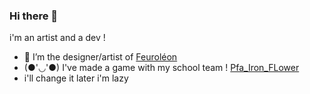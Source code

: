 ### Hi there 👋
<div aligne='center'> i'm an artist and a dev ! </div>

- 🤖 I’m the designer/artist of [Feuroléon](https://github.com/minethandev/Feuroleon)
- (●'◡'●) I've made a game with my school team ! [Pfa_Iron_FLower](https://github.com/lalyfxx/PFA_Iron_Flower)
- i'll change it later i'm lazy
  
  



<!--
**lalyfxx/lalyfxx** is a ✨ _special_ ✨ repository because its `README.md` (this file) appears on your GitHub profile.
Here are some ideas to get you started:

- 🔭 I’m currently working on ...
- 🌱 I’m currently learning ...
- 👯 I’m looking to collaborate on ...
- 🤔 I’m looking for help with ...
- 💬 Ask me about ...
- 📫 How to reach me: ...
- 😄 Pronouns: ...
- ⚡ Fun fact: ...
-->
